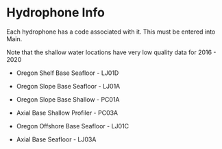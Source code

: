 # Hydrophone Info

Each hydrophone has a code associated with it. This must be entered into Main.

Note that the shallow water locations have very low quality data for 2016 - 2020

- Oregon Shelf Base Seafloor - LJ01D

- Oregon Slope Base Seafloor - LJ01A

- Oregon Slope Base Shallow - PC01A

- Axial Base Shallow Profiler - PC03A

- Oregon Offshore Base Seafloor - LJ01C

- Axial Base Seafloor - LJ03A

